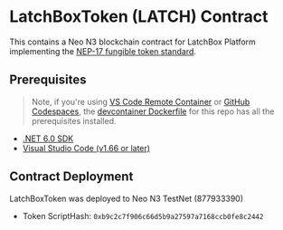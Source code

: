 # LatchBoxToken (LATCH) Contract 

This contains a Neo N3 blockchain contract for LatchBox Platform implementing the [NEP-17 fungible token standard](https://github.com/neo-project/proposals/pull/126).

## Prerequisites

> Note, if you're using [VS Code Remote Container](https://code.visualstudio.com/docs/remote/containers)
  or [GitHub Codespaces](https://github.com/features/codespaces),
  the [devcontainer Dockerfile](.devcontainer/Dockerfile) for this repo has all the prerequisites installed.

- [.NET 6.0 SDK](https://dotnet.microsoft.com/download/dotnet/6.0)
- [Visual Studio Code (v1.66 or later)](https://code.visualstudio.com/Download)

## Contract Deployment

LatchBoxToken was deployed to Neo N3 TestNet (877933390)
- Token ScriptHash: `0xb9c2c7f906c66d5b9a27597a7168ccb0fe8c2442`
